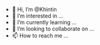 - 👋 Hi, I’m @Khintin
- 👀 I’m interested in ...
- 🌱 I’m currently learning ...
- 💞️ I’m looking to collaborate on ...
- 📫 How to reach me ...

<!---
Khintin/Khintin is a ✨ special ✨ repository because its `README.md` (this file) appears on your GitHub profile.
You can click the Preview link to take a look at your changes.
--->
